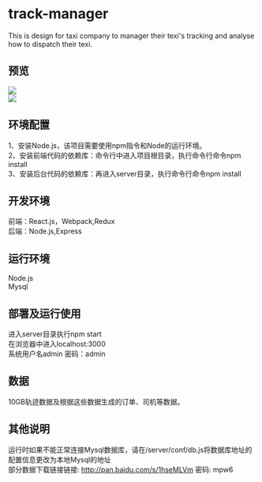 ﻿# track-manager
 
This is design for taxi company to manager their texi's tracking and analyse how to dispatch their texi.

预览
--
![](https://github.com/ZeroWangZY/track-manager/raw/master/pics/preview1.PNG)  <br>
![](https://github.com/ZeroWangZY/track-manager/raw/master/pics/preview2.PNG)
<br>

环境配置
-----
1、安装Node.js，该项目需要使用npm指令和Node的运行环境。<br>
2、安装前端代码的依赖库：命令行中进入项目根目录，执行命令行命令npm install<br>
3、安装后台代码的依赖库：再进入server目录，执行命令行命令npm install<br>

开发环境
--
前端：React.js，Webpack,Redux<br>
后端：Node.js,Express<br>

运行环境
--
Node.js<br>
Mysql<br>

部署及运行使用
--
进入server目录执行npm start<br>
在浏览器中进入localhost:3000<br>
系统用户名admin 密码：admin<br>

数据
--
10GB轨迹数据及根据这些数据生成的订单、司机等数据。


其他说明
--
运行时如果不能正常连接Mysql数据库，请在/server/conf/db.js将数据库地址的配置信息更改为本地Mysql的地址<br>
部分数据下载链接链接: http://pan.baidu.com/s/1hseMLVm 密码: mpw6



